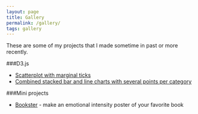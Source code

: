 ```yaml
---
layout: page
title: Gallery
permalink: /gallery/
tags: gallery
---
```


These are some of my projects that I made sometime in past or more recently.

###D3.js

- [Scatterplot with marginal ticks](/scatterplot-with-marginal-ticks)
- [Combined stacked bar and line charts with several points per category](/combined-stacked-bar-and-line-chart)

###Mini projects

- [Bookster](/bookster) - make an emotional intensity poster of your favorite book
